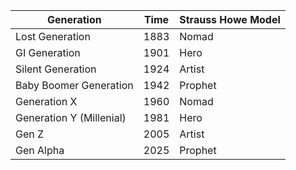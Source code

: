 |Generation|Time|Strauss Howe Model|
|---|---|---|
Lost Generation | 1883 | Nomad
GI Generation | 1901 | Hero 
Silent Generation | 1924 | Artist 
Baby Boomer Generation | 1942 | Prophet 
Generation X | 1960 | Nomad 
Generation Y (Millenial) | 1981 | Hero 
Gen Z | 2005 | Artist 
Gen Alpha | 2025 | Prophet 


